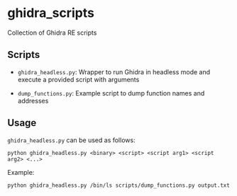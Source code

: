 # ghidra_scripts

Collection of Ghidra RE scripts

## Scripts

* `ghidra_headless.py`: Wrapper to run Ghidra in headless mode and execute a provided script with arguments


* `dump_functions.py`: Example script to dump function names and addresses

## Usage

`ghidra_headless.py` can be used as follows:

```
python ghidra_headless.py <binary> <script> <script arg1> <script arg2> <...>
```

Example:

```
python ghidra_headless.py /bin/ls scripts/dump_functions.py output.txt
```

